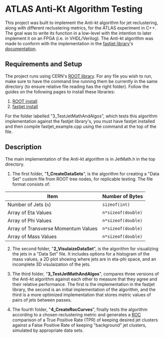 # ATLAS Anti-Kt Algorithm Testing
This project was built to implement the Anti-kt algorithm for jet reclustering, along with different reclustering metrics, for the ATLAS experiment in C++. The goal was to write its function in a low-level with the intention to later implement it on an FPGA (i.e. in VHDL/Verilog). The Anti-kt algorithm was made to conform with the implementation in the [fastjet library](https://fastjet.fr)'s [documentation](https://fastjet.fr/repo/fastjet-doc-3.4.3.pdf).

## Requirements and Setup
The project runs using CERN's [ROOT library](https://root.cern.ch/). For any file you wish to run, make sure to have the command line running them be currently in the same directory (to ensure relative file reading has the right folder). Follow the guides on the following pages to install these libraries:

1. [ROOT install](https://root.cern.ch/install/)
2. [fastjet install](https://fastjet.fr/quickstart.html)

For the folder labelled "3_TestJetMathAndAlgos", which tests this algorithm implementation against the fastjet library's, you must have fastjet installed and then compile fastjet_example.cpp using the command at the top of the file.

## Description
The main implementation of the Anti-kt algorithm is in JetMath.h in the top directory.

1. The first folder, "**1_CreateDataSets**", is the algorithm for creating a "Data Set" custom file from ROOT tree nodes, for replicable testing. The file format consists of:

| Item | Number of Bytes |
| ----------- | ----------- |
|  Number of Jets (```n```) | ```sizeof(int)``` |
| Array of Eta Values | ```n*sizeof(double)``` |
| Array of Phi Values | ```n*sizeof(double)``` |
| Array of Transverse Momentum Values | ```n*sizeof(double)``` |
| Array of Mass Values | ```n*sizeof(double)``` |

2. The second folder, "**2_VisulaizeDataSet**", is the algorithm for visualizing the jets in a "Data Set" file. It includes options for a histogram of the mass values, a 2D plot showing where jets are in eta-phi space, and an incomplete 3D visulaization of the jets.

3. The third folder, "**3_TestJetMathAndAlgos**", compares three versions of the Anti-kt algorithm against each other to measure that they agree and their relative performance. The first is the implementation in the fastjet library, the second is an initial implementation of the algorithm, and the third is a more optimized implementation that stores metric values of pairs of jets between passes.

4. The fourth folder, "**4_CreateRocCurves**", finally tests the algorithm according to a chosen reclustering metric and generates a [ROC](https://en.wikipedia.org/wiki/Receiver_operating_characteristic) comparison of a True Positive Rate (TPR) of keeping desired jet clusters against a False Positive Rate of keeping "background" jet clusters, simulated by appropriate data sets.
